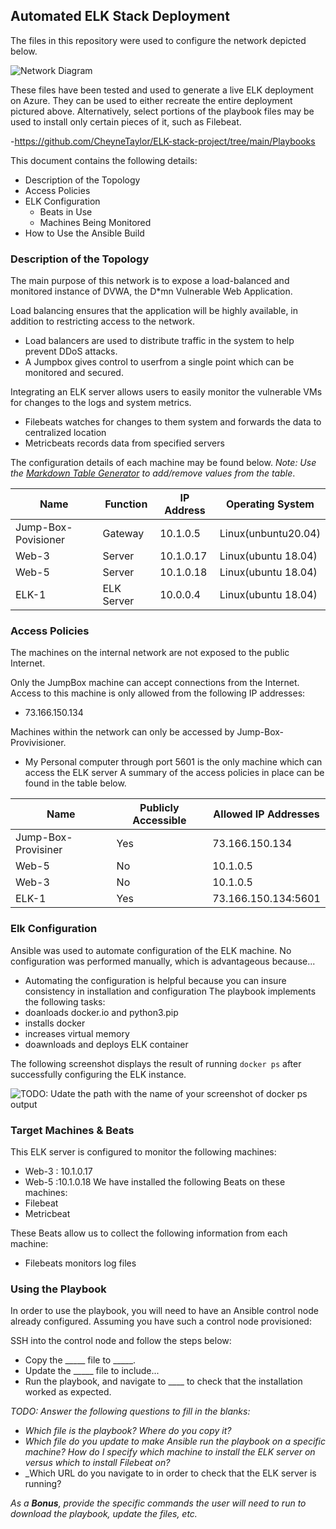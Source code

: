 ## Automated ELK Stack Deployment

The files in this repository were used to configure the network depicted below.

![Network Diagram](/Images/Homework12.io.PNG)

These files have been tested and used to generate a live ELK deployment on Azure. They can be used to either recreate the entire deployment pictured above. Alternatively, select portions of the playbook files may be used to install only certain pieces of it, such as Filebeat.

  -https://github.com/CheyneTaylor/ELK-stack-project/tree/main/Playbooks

This document contains the following details:
- Description of the Topology
- Access Policies
- ELK Configuration
  - Beats in Use
  - Machines Being Monitored
- How to Use the Ansible Build


### Description of the Topology

The main purpose of this network is to expose a load-balanced and monitored instance of DVWA, the D*mn Vulnerable Web Application.

Load balancing ensures that the application will be highly available, in addition to restricting access to the network.
- Load balancers are used to distribute traffic in the system to help prevent DDoS attacks.
- A Jumpbox gives control to userfrom a single point which can be monitored and secured.

Integrating an ELK server allows users to easily monitor the vulnerable VMs for changes to the logs and system metrics.
- Filebeats watches for changes to them system and forwards the data to centralized location
- Metricbeats records data from specified servers

The configuration details of each machine may be found below.
_Note: Use the [Markdown Table Generator](http://www.tablesgenerator.com/markdown_tables) to add/remove values from the table_.

| Name     | Function | IP Address | Operating System |
|----------|----------|------------|------------------|
| Jump-Box-Povisioner | Gateway  | 10.1.0.5   | Linux(unbuntu20.04)            |
| Web-3     | Server         | 10.1.0.17           | Linux(ubuntu 18.04)                 |
| Web-5    |  Server        |  10.1.0.18          |         Linux(ubuntu 18.04)         |
| ELK-1     | ELK Server         | 10.0.0.4           |         Linux(ubuntu 18.04)         |

### Access Policies

The machines on the internal network are not exposed to the public Internet. 

Only the JumpBox machine can accept connections from the Internet. Access to this machine is only allowed from the following IP addresses:
- 73.166.150.134

Machines within the network can only be accessed by Jump-Box-Provivisioner.
- My Personal computer through port 5601 is the only machine which can access the ELK server
A summary of the access policies in place can be found in the table below.

| Name     | Publicly Accessible | Allowed IP Addresses |
|----------|---------------------|----------------------|
| Jump-Box-Provisiner | Yes              | 73.166.150.134   |
|   Web-5       |      No               |        10.1.0.5              |
|   Web-3       |     No                |                 10.1.0.5     |
| ELK-1 | Yes | 73.166.150.134:5601 |
### Elk Configuration

Ansible was used to automate configuration of the ELK machine. No configuration was performed manually, which is advantageous because...
- Automating the configuration is helpful because you can insure consistency in installation and configuration
The playbook implements the following tasks:
- doanloads docker.io and python3.pip
- installs docker
- increases virtual memory
- doawnloads and deploys ELK container

The following screenshot displays the result of running `docker ps` after successfully configuring the ELK instance.

![TODO: Udate the path with the name of your screenshot of docker ps output](Images/docker_ps_output.png)

### Target Machines & Beats
This ELK server is configured to monitor the following machines:
- Web-3 : 10.1.0.17
- Web-5 :10.1.0.18
We have installed the following Beats on these machines:
- Filebeat
- Metricbeat

These Beats allow us to collect the following information from each machine:
- Filebeats monitors log files
### Using the Playbook
In order to use the playbook, you will need to have an Ansible control node already configured. Assuming you have such a control node provisioned: 

SSH into the control node and follow the steps below:
- Copy the _____ file to _____.
- Update the _____ file to include...
- Run the playbook, and navigate to ____ to check that the installation worked as expected.

_TODO: Answer the following questions to fill in the blanks:_
- _Which file is the playbook? Where do you copy it?_
- _Which file do you update to make Ansible run the playbook on a specific machine? How do I specify which machine to install the ELK server on versus which to install Filebeat on?_
- _Which URL do you navigate to in order to check that the ELK server is running?

_As a **Bonus**, provide the specific commands the user will need to run to download the playbook, update the files, etc._
